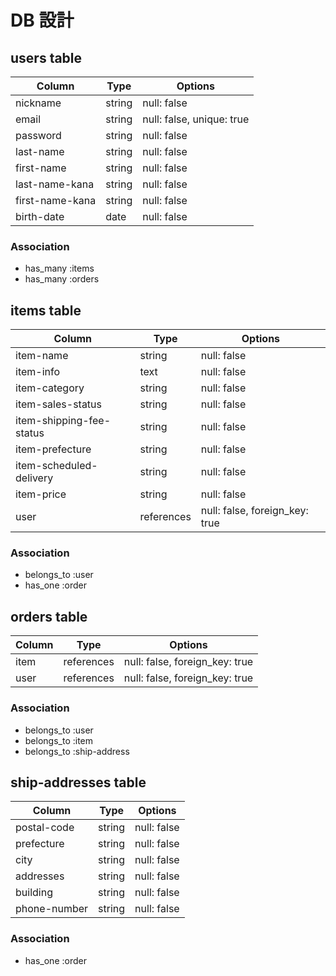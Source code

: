 # DB 設計

## users table

| Column             | Type                | Options                   |
|--------------------|---------------------|---------------------------|
| nickname           | string              | null: false               |
| email              | string              | null: false, unique: true |
| password           | string              | null: false               |
| last-name          | string              | null: false               |
| first-name         | string              | null: false               |
| last-name-kana     | string              | null: false               |
| first-name-kana    | string              | null: false               |
| birth-date         | date                | null: false               |


### Association

* has_many :items
* has_many :orders

## items table

| Column                              | Type       | Options     |
|-------------------------------------|------------|-------------|
| item-name                           | string     | null: false |
| item-info                           | text       | null: false |
| item-category                       | string     | null: false |
| item-sales-status                   | string     | null: false |
| item-shipping-fee-status            | string     | null: false |
| item-prefecture                     | string     | null: false |
| item-scheduled-delivery             | string     | null: false |
| item-price                          | string     | null: false |
| user                                | references | null: false, foreign_key: true |

### Association

- belongs_to :user
- has_one :order

## orders table

| Column      | Type       | Options                        |
|-------------|------------|--------------------------------|
| item        | references | null: false, foreign_key: true |
| user        | references | null: false, foreign_key: true |

### Association

- belongs_to :user
- belongs_to :item
- belongs_to :ship-address

## ship-addresses table

| Column       | Type       | Options     |
|--------------|------------|-------------|
| postal-code  | string     | null: false |
| prefecture   | string     | null: false |
| city         | string     | null: false |
| addresses    | string     | null: false |
| building     | string     | null: false |
| phone-number | string     | null: false |

### Association

- has_one :order